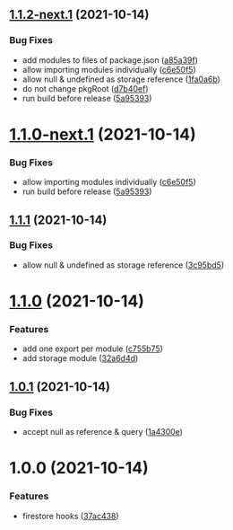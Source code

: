 ## [1.1.2-next.1](https://github.com/andipaetzold/react-firehooks/compare/v1.1.1...v1.1.2-next.1) (2021-10-14)


### Bug Fixes

* add modules to files of package.json ([a85a39f](https://github.com/andipaetzold/react-firehooks/commit/a85a39fb2a842b74427407c5ce0797df294dfb11))
* allow importing modules individually ([c6e50f5](https://github.com/andipaetzold/react-firehooks/commit/c6e50f55407865d347a1cefac16af0d1234bd7f7))
* allow null & undefined as storage reference ([1fa0a6b](https://github.com/andipaetzold/react-firehooks/commit/1fa0a6b9ecc49b425bdfa6977ebdff711e8975ed))
* do not change pkgRoot ([d7b40ef](https://github.com/andipaetzold/react-firehooks/commit/d7b40ef9a638d2b972acafe326567c54ff2233c3))
* run build before release ([5a95393](https://github.com/andipaetzold/react-firehooks/commit/5a95393e926a88812e8328f68ed77f25cb72f33a))

# [1.1.0-next.1](https://github.com/andipaetzold/react-firehooks/compare/v1.0.1...v1.1.0-next.1) (2021-10-14)


### Bug Fixes

* allow importing modules individually ([c6e50f5](https://github.com/andipaetzold/react-firehooks/commit/c6e50f55407865d347a1cefac16af0d1234bd7f7))
* run build before release ([5a95393](https://github.com/andipaetzold/react-firehooks/commit/5a95393e926a88812e8328f68ed77f25cb72f33a))

## [1.1.1](https://github.com/andipaetzold/react-firehooks/compare/v1.1.0...v1.1.1) (2021-10-14)


### Bug Fixes

* allow null & undefined as storage reference ([3c95bd5](https://github.com/andipaetzold/react-firehooks/commit/3c95bd58c5b0c972dd26e4334981919b83f7682f))

# [1.1.0](https://github.com/andipaetzold/react-firehooks/compare/v1.0.1...v1.1.0) (2021-10-14)


### Features

* add one export per module ([c755b75](https://github.com/andipaetzold/react-firehooks/commit/c755b757b451f21072a2a0eb95106576fe706d5d))
* add storage module ([32a6d4d](https://github.com/andipaetzold/react-firehooks/commit/32a6d4dc9bf205afbc14cdf6077fc8459dd2d805))

## [1.0.1](https://github.com/andipaetzold/react-firehooks/compare/v1.0.0...v1.0.1) (2021-10-14)


### Bug Fixes

* accept null as reference & query ([1a4300e](https://github.com/andipaetzold/react-firehooks/commit/1a4300e7bd0727196dd69d311d76fb25f3b43526))

# 1.0.0 (2021-10-14)


### Features

* firestore hooks ([37ac438](https://github.com/andipaetzold/react-firehooks/commit/37ac438a6886d75b732e1d7fca73d1a65a43928c))
